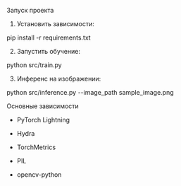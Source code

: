 Запуск проекта

1. Установить зависимости:

pip install -r requirements.txt

2. Запустить обучение:

python src/train.py

3. Инференс на изображении:

python src/inference.py --image_path sample_image.png

Основные зависимости

- PyTorch Lightning

- Hydra

- TorchMetrics

- PIL

- opencv-python